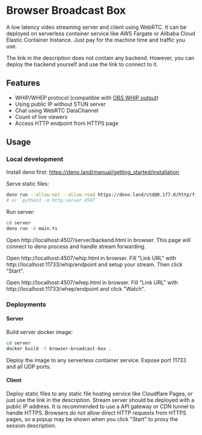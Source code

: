 # Browser Broadcast Box

A low latency video streaming server and client using WebRTC. It can be
deployed on serverless container service like AWS Fargate or Alibaba Cloud
Elastic Container Instance. Just pay for the machine time and traffic you use.

The link in the description does not contain any backend. However, you can
deploy the backend yourself and use the link to connect to it.

## Features

- WHIP/WHEP protocol (compatible with [OBS WHIP output](https://github.com/obsproject/obs-studio/pull/7926))
- Using public IP without STUN server
- Chat using WebRTC DataChannel
- Count of live viewers
- Access HTTP endpoint from HTTPS page

## Usage

### Local development

Install deno first: https://deno.land/manual/getting_started/installation

Serve static files:

```bash
deno run --allow-net --allow-read https://deno.land/std@0.177.0/http/file_server.ts
# or `python3 -m http.server 4507`
```

Run server:

```bash
cd server
deno run -A main.ts
```

Open http://localhost:4507/server/backend.html in browser. This page will
connect to deno process and handle stream forwarding.

Open http://localhost:4507/whip.html in browser. Fill "Link URL" with
http://localhost:11733/whip/endpoint and setup your stream. Then click "Start".

Open http://localhost:4507/whep.html in browser. Fill "Link URL" with
http://localhost:11733/whep/endpoint and click "Watch".

### Deployments

#### Server

Build server docker image:

```bash
cd server
docker build -t browser-broadcast-box .
```

Deploy the image to any serverless container service. Expose port 11733 and
all UDP ports.

#### Client

Deploy static files to any static file hosting service like Cloudflare Pages,
or just use the link in the description. Stream server should be deployed with
a public IP address. It is recommended to use a API gateway or CDN tunnel to
handle HTTPS. Browsers do not allow direct HTTP requests from HTTPS pages, so
a popup may be shown when you click "Start" to proxy the session description.
